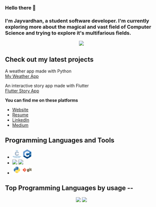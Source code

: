### Hello there 👋

<h3>I'm Jayvardhan, a student software developer. I'm currently exploring more about the magical and vast field of Computer Science and trying to explore it's multifarious fields.</h3>

<p align="center"><img src="https://komarev.com/ghpvc/?username=ComputerScientist-01&color=green&label=+Developers+Inspired"/>

## Check out my latest projects
A weather app made with Python <br>
[My Weather App](https://jayvardhan-weather-app.herokuapp.com/)

An interactive story app made with Flutter  <br>
[Flutter Story App](https://appetize.io/app/tc0311ukuehq8b265hv2yrkmqc)

**You can find me on these platforms**  
- [Website](https://jayvardhanrathi.tech)
- [Resume](https://resume.io/r/PlDFDZqAt)
- [LinkedIn](https://www.linkedin.com/in/rathi406/)
- [Medium](https://medium.com/@ourmine)


## Programming Languages and Tools
- <code><img width="30" src="https://raw.githubusercontent.com/github/explore/80688e429a7d4ef2fca1e82350fe8e3517d3494d/topics/c/c.png"></code>
<code><img width="30" src="https://raw.githubusercontent.com/github/explore/80688e429a7d4ef2fca1e82350fe8e3517d3494d/topics/cpp/cpp.png"></code>
- <code><img width="30" src="https://www.vectorlogo.zone/logos/flutterio/flutterio-icon.svg"></code>
<code><img width="30" src="https://www.vectorlogo.zone/logos/dartlang/dartlang-icon.svg"></code>
- <code><img width="30" src="https://raw.githubusercontent.com/github/explore/80688e429a7d4ef2fca1e82350fe8e3517d3494d/topics/python/python.png"></code>
<code><img width="30" src="https://raw.githubusercontent.com/github/explore/80688e429a7d4ef2fca1e82350fe8e3517d3494d/topics/git/git.png"></code>



## Top Programming Languages by usage --
<p align="center">
    <img src="https://github-readme-stats.vercel.app/api?username=ComputerScientist-01&show_icons=true&line_height=40&bg_color=20,434343,000000&title_color=ff1493&text_color=fff&count_private=true"/>
  <img src="https://github-readme-stats.vercel.app/api/top-langs/?username=ComputerScientist-01&bg_color=20,434343,000000&title_color=ff1493&text_color=fff"/>
</p>




